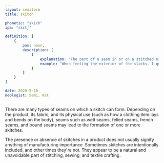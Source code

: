 ```yaml
---
layout: semiterm
title: skitch

phonetic: "skich"
ipa: "skɪtʃ"

definition: [
	{
		pos: noun,
		description: [
			{
				explanation: "The part of a seam in or on a stitched or sewed product (most often an article of clothing such as a pair of pants like jeans or khakis) where the fabric flap on the inside changes directions and creates a slightly raised section.",
				example: "When feeling the exterior of the slacks, I quickly noticed an awkward skitch near the pocket."
			}
		]
	}
]

date: 2020-5-16
neologist: Semi, Kat
---
```


There are many types of seams on which a skitch can form. Depending on the product, its fabric, and its physical use (such as how a clothing item lays and bends on the body), seams such as welt seams, felled seams, french seams, and bound seams may lead to the formation of one or more skitches.

The presence or absence of skitches in a product does not usually signify anything of manufacturing importance. Sometimes skitches are intentionally included, and other times they're not. They appear to be a natural and unavoidable part of stitching, sewing, and textile crafting.